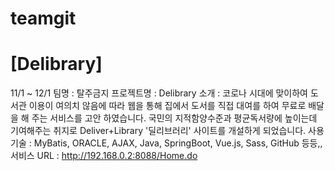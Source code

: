 # teamgit
# [Delibrary]

11/1 ~ 12/1
팀명       :  탈주금지
프로젝트명    :  Delibrary
소개      :   코로나 시대에 맞이하여 도서관 이용이 여의치 않음에 따라 웹을 통해 집에서 도서를 직접 대여를 하여 무료로 배달을 해 주는 서비스를 고안 하였습니다.
국민의 지적함양수준과 평균독서량에 높이는데 기여해주는 취지로 Deliver+Library '딜리브러리' 사이트를 개설하게 되었습니다.
사용기술      :   MyBatis, ORACLE, AJAX, Java, SpringBoot, Vue.js, Sass, GitHub 등등,,
서비스 URL    :   http://192.168.0.2:8088/Home.do
